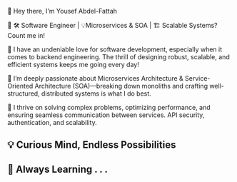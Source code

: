 👋 Hey there, I'm Yousef Abdel-Fattah

🔹 🛠️ Software Engineer | 💡Microservices & SOA  | 🏗️ Scalable Systems? Count me in!

💙 I have an undeniable love for software development, especially when it comes to backend engineering. The thrill of designing robust, scalable, and efficient systems keeps me going every day!

🔹 I’m deeply passionate about Microservices Architecture & Service-Oriented Architecture (SOA)—breaking down monoliths and crafting well-structured, distributed systems is what I do best.

🔹 I thrive on solving complex problems, optimizing performance, and ensuring seamless communication between services. API security, authentication, and scalability.

<h2>💡 Curious Mind, Endless Possibilities</h2>
<h2>🌱 Always Learning . . . </h2>
